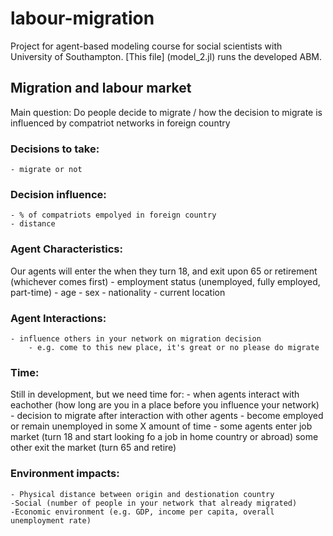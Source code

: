 # labour-migration
Project for agent-based modeling course for social scientists with University of Southampton. [This file] (model_2.jl) runs the developed ABM.


## Migration and labour market
Main question: Do people decide to migrate / how the decision to migrate is influenced by compatriot networks in foreign country

### Decisions to take:
    - migrate or not

### Decision influence:
    - % of compatriots empolyed in foreign country
    - distance

### Agent Characteristics:
Our agents will enter the when they turn 18, and exit upon 65 or retirement (whichever comes first)
    - employment status (unemployed, fully employed, part-time)
    - age
    - sex
    - nationality
    - current location

### Agent Interactions:
    - influence others in your network on migration decision
        - e.g. come to this new place, it's great or no please do migrate

### Time:
Still in development, but we need time for:
    - when agents interact with eachother (how long are you in a place before you influence your network)
    - decision to migrate after interaction with other agents
    - become employed or remain unemployed in some X amount of time
    - some agents enter job market (turn 18 and start looking fo a job in home country or abroad) some other exit the market (turn 65 and retire)

### Environment impacts:
    - Physical distance between origin and destionation country
    -Social (number of people in your network that already migrated)
    -Economic environment (e.g. GDP, income per capita, overall unemployment rate)
